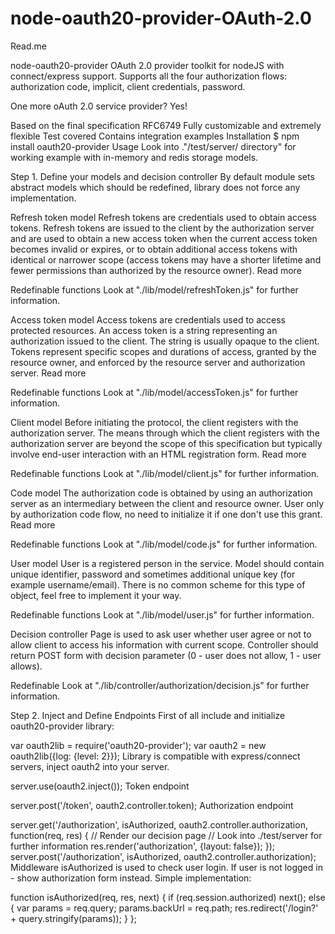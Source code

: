 # node-oauth20-provider-OAuth-2.0
Read.me


node-oauth20-provider
OAuth 2.0 provider toolkit for nodeJS with connect/express support. Supports all the four authorization flows: authorization code, implicit, client credentials, password.


One more oAuth 2.0 service provider? Yes!


Based on the final specification RFC6749
Fully customizable and extremely flexible
Test covered
Contains integration examples
Installation
$ npm install oauth20-provider
Usage
Look into ."/test/server/ directory" for working example with in-memory and redis storage models.


Step 1. Define your models and decision controller
By default module sets abstract models which should be redefined, library does not force any implementation.


Refresh token model
Refresh tokens are credentials used to obtain access tokens. Refresh tokens are issued to the client by the authorization server and are used to obtain a new access token when the current access token becomes invalid or expires, or to obtain additional access tokens with identical or narrower scope (access tokens may have a shorter lifetime and fewer permissions than authorized by the resource owner). Read more


Redefinable functions Look at "./lib/model/refreshToken.js" for further information.


Access token model
Access tokens are credentials used to access protected resources. An access token is a string representing an authorization issued to the client. The string is usually opaque to the client. Tokens represent specific scopes and durations of access, granted by the resource owner, and enforced by the resource server and authorization server. Read more


Redefinable functions Look at "./lib/model/accessToken.js" for further information.


Client model
Before initiating the protocol, the client registers with the authorization server. The means through which the client registers with the authorization server are beyond the scope of this specification but typically involve end-user interaction with an HTML registration form. Read more


Redefinable functions Look at "./lib/model/client.js" for further information.


Code model
The authorization code is obtained by using an authorization server as an intermediary between the client and resource owner. User only by authorization code flow, no need to initialize it if one don't use this grant. Read more

Redefinable functions Look at "./lib/model/code.js" for further information.


User model
User is a registered person in the service. Model should contain unique identifier, password and sometimes additional unique key (for example username/email). There is no common scheme for this type of object, feel free to implement it your way.

Redefinable functions Look at "./lib/model/user.js" for further information.

Decision controller
Page is used to ask user whether user agree or not to allow client to access his information with current scope. Controller should return POST form with decision parameter (0 - user does not allow, 1 - user allows).


Redefinable Look at "./lib/controller/authorization/decision.js" for further information.


Step 2. Inject and Define Endpoints
First of all include and initialize oauth20-provider library:


var oauth2lib = require('oauth20-provider');
var oauth2 = new oauth2lib({log: {level: 2}});
Library is compatible with express/connect servers, inject oauth2 into your server.


server.use(oauth2.inject());
Token endpoint


server.post('/token', oauth2.controller.token);
Authorization endpoint


server.get('/authorization', isAuthorized, oauth2.controller.authorization, function(req, res) {
    // Render our decision page
    // Look into ./test/server for further information
    res.render('authorization', {layout: false});
});
server.post('/authorization', isAuthorized, oauth2.controller.authorization);
Middleware isAuthorized is used to check user login. If user is not logged in - show authorization form instead. Simple implementation:


function isAuthorized(req, res, next) {
    if (req.session.authorized) next();
    else {
        var params = req.query;
        params.backUrl = req.path;
        res.redirect('/login?' + query.stringify(params));
    }
};
